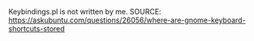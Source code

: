 Keybindings.pl is not written by me. SOURCE: https://askubuntu.com/questions/26056/where-are-gnome-keyboard-shortcuts-stored
